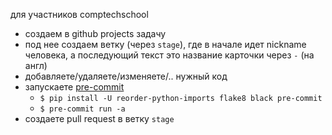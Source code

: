 для участников comptechschool
* создаем в github projects задачу
* под нее создаем ветку (через `stage`), где в начале идет nickname человека, а последующий текст это название карточки через `-` (на англ)
* добавляете/удаляете/изменяете/.. нужный код
* запускаете [pre-commit](https://github.com/pre-commit/pre-commit)
  * `$ pip install -U reorder-python-imports flake8 black pre-commit`
  * `$ pre-commit run -a`
* создаете pull request в ветку `stage`
